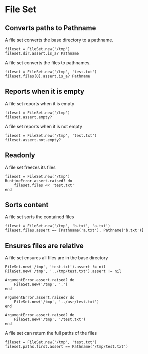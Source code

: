 # File Set

## Converts paths to Pathname

A file set converts the base directory to a pathname.

    fileset = FileSet.new('/tmp')
    fileset.dir.assert.is_a? Pathname

A file set converts the files to pathnames.

    fileset = FileSet.new('/tmp', 'test.txt')
    fileset.files[0].assert.is_a? Pathname

## Reports when it is empty

A file set reports when it is empty

    fileset = FileSet.new('/tmp')
    fileset.assert.empty?

A file set reports when it is not empty

    fileset = FileSet.new('/tmp', 'test.txt')
    fileset.assert.not.empty?

## Readonly

A file set freezes its files

    fileset = FileSet.new('/tmp')
    RuntimeError.assert.raised? do
        fileset.files << 'test.txt'
    end

## Sorts content

A file set sorts the contained files

    fileset = FileSet.new('/tmp', 'b.txt', 'a.txt')
    fileset.files.assert == [Pathname('a.txt'), Pathname('b.txt')]

## Ensures files are relative

A file set ensures all files are in the base directory

    FileSet.new('/tmp', 'test.txt').assert != nil
    FileSet.new('/tmp', '../tmp/test.txt').assert != nil

    ArgumentError.assert.raised? do
        FileSet.new('/tmp', '.')
    end

    ArgumentError.assert.raised? do
        FileSet.new('/tmp', '../usr/test.txt')
    end

    ArgumentError.assert.raised? do
        FileSet.new('/tmp', '/test.txt')
    end

A file set can return the full paths of the files

    fileset = FileSet.new('/tmp', 'test.txt')
    fileset.paths.first.assert == Pathname('/tmp/test.txt')
